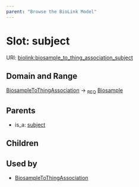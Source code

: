 ```yaml
---
parent: "Browse the BioLink Model"
---
```



# Slot: subject




URI: [biolink:biosample_to_thing_association_subject](https://w3id.org/biolink/vocab/biosample_to_thing_association_subject)

## Domain and Range

[BiosampleToThingAssociation](BiosampleToThingAssociation.md) ->  <sub>REQ</sub> [Biosample](Biosample.md)

## Parents

 *  is_a: [subject](subject.md)

## Children


## Used by

 * [BiosampleToThingAssociation](BiosampleToThingAssociation.md)
